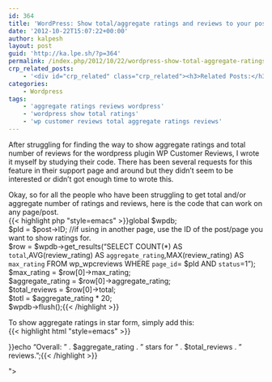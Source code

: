 ```yaml
---
id: 364
title: 'WordPress: Show total/aggregate ratings and reviews to your posts/pages'
date: '2012-10-22T15:07:22+00:00'
author: kalpesh
layout: post
guid: 'http://ka.lpe.sh/?p=364'
permalink: /index.php/2012/10/22/wordpress-show-total-aggregate-ratings-and-reviews-to-your-posts-pages/
crp_related_posts:
    - '<div id="crp_related" class="crp_related"><h3>Related Posts:</h3><ul><li><a href="http://ka.lpe.sh/2012/10/18/magento-get-most-popular-products-in-a-category/"     class="crp_title">Magento Get most popular products in a category</a></li><li><a href="http://ka.lpe.sh/2012/02/12/magento-show-track-your-order-in-frontend-my-orders/"     class="crp_title">Magento: Show &#8220;track your order&#8221; in frontend &#8211; My Orders</a></li><li><a href="http://ka.lpe.sh/2013/02/23/magento-product-free-paid-sample-purchase-order/"     class="crp_title">Magento: Product Free/Paid SAMPLE Purchase Order</a></li><li><a href="http://ka.lpe.sh/2011/06/19/magento-some-important-functions/"     class="crp_title">Magento: Some important functions</a></li><li><a href="http://ka.lpe.sh/2011/06/19/magento-checking-customer-admin-is-logged-in-or-not/"     class="crp_title">Magento: Checking customer/admin is logged in or not</a></li></ul></div>'
categories:
    - Wordpress
tags:
    - 'aggregate ratings reviews wordpress'
    - 'wordpress show total ratings'
    - 'wp customer reviews total aggregate ratings reviews'
---
```


After struggling for finding the way to show aggregate ratings and total number of reviews for the wordpress plugin WP Customer Reviews, I wrote it myself by studying their code. There has been several requests for this feature in their support page and around but they didn’t seem to be interested or didn’t got enough time to wrote this.

Okay, so for all the people who have been struggling to get total and/or aggregate number of ratings and reviews, here is the code that can work on any page/post.  
{{< highlight php "style=emacs" >}}global $wpdb;  
$pId = $post->ID; //if using in another page, use the ID of the post/page you want to show ratings for.  
$row = $wpdb->get_results(“SELECT COUNT(*) AS `total`,AVG(review_rating) AS `aggregate_rating`,MAX(review_rating) AS `max_rating` FROM wp_wpcreviews WHERE `page_id`= $pId AND `status`=1”);  
$max_rating = $row[0]->max_rating;  
$aggregate_rating = $row[0]->aggregate_rating;  
$total_reviews = $row[0]->total;  
$totl = $aggregate_rating * 20;  
$wpdb->flush();{{< /highlight >}}  
  
To show aggregate ratings in star form, simply add this:  
{{< highlight html "style=emacs" >}}

<div class="sp_rating" id="wpcr_respond_1"><div class="base"><div style="width: <?php echo $totl;?>%” class=”average”></div>
</div>
<p><?php echo ' ' . $total_reviews;?> Reviews</div>
<p>{{< /highlight >}}<br />
<em>Note: In the above code, please check the formatting of PHP tags, sometimes it’s just not formatted proper and as a result there will be wrong ratings displayed.</em></p>
<p>For displaying it as,<br />
Overall: 4.67 stars for 60 reviews.<br />
{{< highlight php "style=emacs" >}}echo “Overall: ” . $aggregate_rating . ” stars for ” . $total_reviews . ” reviews.”;{{< /highlight >}}</p>
"></div></div></div>